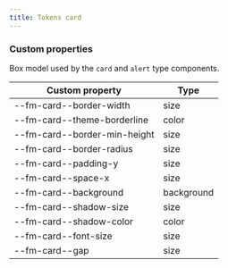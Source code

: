 ```yaml
---
title: Tokens card
---
```


### Custom properties

Box model used by the `card` and `alert` type components.

| Custom property              | Type       |
| ---------------------------- | ---------- |
| --fm-card--border-width      | size       |
| --fm-card--theme-borderline  | color      |
| --fm-card--border-min-height | size       |
| --fm-card--border-radius     | size       |
| --fm-card--padding-y         | size       |
| --fm-card--space-x           | size       |
| --fm-card--background        | background |
| --fm-card--shadow-size       | size       |
| --fm-card--shadow-color      | color      |
| --fm-card--font-size         | size       |
| --fm-card--gap               | size       |
